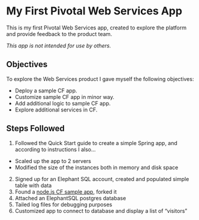 # My First Pivotal Web Services App

This is my first Pivotal Web Services app, created to explore the platform and provide feedback to the product team. 

*This app is not intended for use by others.*

## Objectives

To explore the Web Services product I gave myself the following objectives:

* Deploy a sample CF app.
* Customize sample CF app in minor way. 
* Add additional logic to sample CF app.
* Explore additional services in CF. 

## Steps Followed

1. Followed the Quick Start guide to create a simple Spring app, and according to instructions I also...
  * Scaled up the app to 2 servers
  * Modified the size of the instances both in memory and disk space
2. Signed up for an Elephant SQL account, created and populated simple table with data
3. Found a [node.js CF sample app](https://github.com/byrnereese/cf-sample-app-nodejs), forked it
4. Attached an ElephantSQL postgres database
5. Tailed log files for debugging purposes
6. Customized app to connect to database and display a list of “visitors” 
